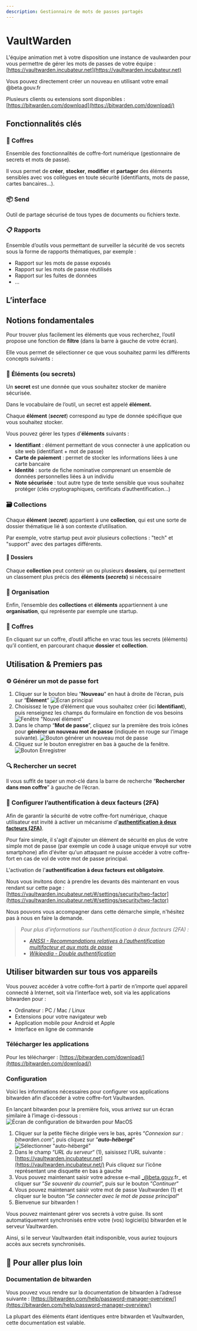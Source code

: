 ```yaml
---
description: Gestionnaire de mots de passes partagés
---
```


# VaultWarden

L'équipe animation met à votre disposition une instance de vaulwarden pour vous permettre de gérer les mots de passes de votre équipe : [https://vaultwarden.incubateur.net](https://vaultwarden.incubateur.net)

Vous pouvez directement créer un nouveau en utilisant votre email @beta.gouv.fr

Plusieurs clients ou extensions sont disponibles : [https://bitwarden.com/download](https://bitwarden.com/download/)

## Fonctionnalités clés <a href="#fonctionnalit-c3-a9s-cl-c3-a9s" id="fonctionnalit-c3-a9s-cl-c3-a9s"></a>

### 🔐 Coffres <a href="#f0-9f-94-90-coffres" id="f0-9f-94-90-coffres"></a>

Ensemble des fonctionnalités de coffre-fort numérique (gestionnaire de secrets et mots de passe).

Il vous permet de **créer**, **stocker**, **modifier** et **partager** des éléments sensibles avec vos collègues en toute sécurité (identifiants, mots de passe, cartes bancaires…).

### 📦 Send <a href="#f0-9f-93-a6-send" id="f0-9f-93-a6-send"></a>

Outil de partage sécurisé de tous types de documents ou fichiers texte.

### 📋 Rapports <a href="#f0-9f-93-8b-rapports" id="f0-9f-93-8b-rapports"></a>

Ensemble d’outils vous permettant de surveiller la sécurité de vos secrets sous la forme de rapports thématiques, par exemple :

* Rapport sur les mots de passe exposés
* Rapport sur les mots de passe réutilisés
* Rapport sur les fuites de données
* …

## L’interface <a href="#linterface" id="linterface"></a>

## Notions fondamentales <a href="#notions-fondamentales" id="notions-fondamentales"></a>

Pour trouver plus facilement les éléments que vous recherchez, l’outil propose une fonction de **filtre** (dans la barre à gauche de votre écran).

Elle vous permet de sélectionner ce que vous souhaitez parmi les différents concepts suivants :

### 💍 Éléments (ou secrets) <a href="#f0-9f-92-8d-c3-a9l-c3-a9ments-ou-secrets" id="f0-9f-92-8d-c3-a9l-c3-a9ments-ou-secrets"></a>

Un **secret** est une donnée que vous souhaitez stocker de manière sécurisée.

Dans le vocabulaire de l’outil, un secret est appelé **élément.**

Chaque **élément** (_**secret**_) correspond au type de donnée spécifique que vous souhaitez stocker.

Vous pouvez gérer les types d’**éléments** suivants :

* **Identifiant** : élément permettant de vous connecter à une application ou site web (identifiant + mot de passe)
* **Carte de paiement** : permet de stocker les informations liées à une carte bancaire
* **Identité** : sorte de fiche nominative comprenant un ensemble de données personnelles liées à un individu
* **Note sécurisée** : tout autre type de texte sensible que vous souhaitez protéger (clés cryptographiques, certificats d’authentification…)

### 🗃️ Collections <a href="#f0-9f-97-83-ef-b8-8f-collections" id="f0-9f-97-83-ef-b8-8f-collections"></a>

Chaque **élément** (_**secret**_) appartient à une **collection**, qui est une sorte de dossier thématique lié à son contexte d’utilisation.

Par exemple, votre startup peut avoir plusieurs collections : "tech" et "support" avec des partages différents.

#### 📂 Dossiers <a href="#f0-9f-93-82-dossiers" id="f0-9f-93-82-dossiers"></a>

Chaque **collection** peut contenir un ou plusieurs **dossiers**, qui permettent un classement plus précis des **éléments (**_**secrets**_**)** si nécessaire

### 🏢 Organisation <a href="#f0-9f-8f-a2-organisation" id="f0-9f-8f-a2-organisation"></a>

Enfin, l’ensemble des **collections** et **éléments** appartiennent à une **organisation**, qui représente par exemple une startup.

### 🔐 Coffres <a href="#f09f9490-coffres-1" id="f09f9490-coffres-1"></a>

En cliquant sur un coffre, d’outil affiche en vrac tous les secrets (éléments) qu’il contient, en parcourant chaque **dossier** et **collection**.

## Utilisation & Premiers pas <a href="#utilisation--premiers-pas" id="utilisation--premiers-pas"></a>

### ⚙️ Générer un mot de passe fort <a href="#e2-9a-99-ef-b8-8f-g-c3-a9n-c3-a9rer-un-mot-de-passe-fort" id="e2-9a-99-ef-b8-8f-g-c3-a9n-c3-a9rer-un-mot-de-passe-fort"></a>

1. Cliquer sur le bouton bleu “**Nouveau**“ en haut à droite de l’écran, puis sur “**Élément**“ ![Écran principal](https://file+.vscode-resource.vscode-cdn.net/api/attachments.redirect?id=3122d3fc-7875-4a19-a113-13da007d6f13)
2. Choisissez le type d’élément que vous souhaitez créer (ici **Identifiant**), puis renseignez les champs du formulaire en fonction de vos besoins ![Fenêtre "Nouvel élément"](https://file+.vscode-resource.vscode-cdn.net/api/attachments.redirect?id=8cc6926d-3128-4141-a979-a74583839fd8)
3. Dans le champ “**Mot de passe**”, cliquez sur la première des trois icônes pour **générer un nouveau mot de passe** (indiquée en rouge sur l’image suivante). ![Bouton générer un nouveau mot de passe](https://file+.vscode-resource.vscode-cdn.net/api/attachments.redirect?id=f5e6e6c6-0dfb-4fff-adf1-9810db80ca79)
4. Cliquez sur le bouton enregistrer en bas à gauche de la fenêtre. ![Bouton Enregistrer](https://file+.vscode-resource.vscode-cdn.net/api/attachments.redirect?id=582db02b-d07c-4099-8539-d126c8ea0d19)

### 🔍 Rechercher un secret <a href="#f0-9f-94-8d-rechercher-un-secret" id="f0-9f-94-8d-rechercher-un-secret"></a>

Il vous suffit de taper un mot-clé dans la barre de recherche “**Rechercher dans mon coffre**” à gauche de l’écran.

### 🪪 Configurer l’authentification à deux facteurs (2FA) <a href="#f0-9f-aa-aa-configurer-lauthentification-c3-a0-deux-facteurs-2fa" id="f0-9f-aa-aa-configurer-lauthentification-c3-a0-deux-facteurs-2fa"></a>

Afin de garantir la sécurité de votre coffre-fort numérique, chaque utilisateur est invité à activer un mécanisme d'[**authentification à deux facteurs (2FA)**](https://fr.wikipedia.org/wiki/Double\_authentification).

Pour faire simple, il s'agit d'ajouter un élément de sécurité en plus de votre simple mot de passe (par exemple un code à usage unique envoyé sur votre smartphone) afin d'éviter qu'un attaquant ne puisse accéder à votre coffre-fort en cas de vol de votre mot de passe principal.

L'activation de l'**authentification à deux facteurs est obligatoire**.

Nous vous invitons donc à prendre les devants dès maintenant en vous rendant sur cette page : [https://vaultwarden.incubateur.net/#/settings/security/two-factor](https://vaultwarden.incubateur.net/#/settings/security/two-factor)

Nous pouvons vous accompagner dans cette démarche simple, n'hésitez pas à nous en faire la demande.

> _Pour plus d’informations sur l’authentification à deux facteurs (2FA) :_
>
> * [_ANSSI - Recommandations relatives à l'authentification multifacteur et aux mots de passe_](https://cyber.gouv.fr/publications/recommandations-relatives-lauthentification-multifacteur-et-aux-mots-de-passe)
> * [_Wikipedia - Double authentification_](https://fr.wikipedia.org/wiki/Double\_authentification)

## Utiliser bitwarden sur tous vos appareils <a href="#utiliser-bitwarden-sur-tous-vos-appareils" id="utiliser-bitwarden-sur-tous-vos-appareils"></a>

Vous pouvez accéder à votre coffre-fort à partir de n’importe quel appareil connecté à Internet, soit via l’interface web, soit via les applications bitwarden pour :

* Ordinateur : PC / Mac / Linux
* Extensions pour votre navigateur web
* Application mobile pour Android et Apple
* Interface en ligne de commande

### Télécharger les applications <a href="#t-c3-a9l-c3-a9charger-les-applications" id="t-c3-a9l-c3-a9charger-les-applications"></a>

Pour les télécharger : [https://bitwarden.com/download/](https://bitwarden.com/download/)

### Configuration <a href="#configuration" id="configuration"></a>

Voici les informations nécessaires pour configurer vos applications bitwarden afin d’accéder à votre coffre-fort Vaultwarden.

En lançant bitwarden pour la première fois, vous arrivez sur un écran similaire à l’image ci-dessous : ![Écran de configuration de bitwarden pour MacOS](https://file+.vscode-resource.vscode-cdn.net/api/attachments.redirect?id=4f5cb761-edcf-4979-b64d-3b8d12157fe4)

1. Cliquer sur la petite flèche dirigée vers le bas, après “_Connexion sur : bitwarden.com_“, puis cliquez sur “_**auto-hébergé**_“ ![Sélectionner "auto-hébergé"](https://file+.vscode-resource.vscode-cdn.net/api/attachments.redirect?id=0bec2b11-bf1c-471e-8e11-1a186d5e4b4f)
2. Dans le champ “_URL du serveur_“ (1), saisissez l’URL suivante : [https://vaultwarden.incubateur.net](https://vaultwarden.incubateur.net/) Puis cliquez sur l’icône représentant une disquette en bas à gauche
3. Vous pouvez maintenant saisir votre adresse e-mail _@beta.gouv.fr_ et cliquer sur “_Se souvenir du courriel_“, puis sur le bouton “_Continuer_“
4. Vous pouvez maintenant saisir votre mot de passe Vaultwarden (1) et cliquer sur le bouton “_Se connecter avec le mot de passe principal_“
5. Bienvenue sur bitwarden !

Vous pouvez maintenant gérer vos secrets à votre guise. Ils sont automatiquement synchronisés entre votre (vos) logiciel(s) bitwarden et le serveur Vaultwarden.

Ainsi, si le serveur Vaultwarden était indisponible, vous auriez toujours accès aux secrets synchronisés.

## 🛟 Pour aller plus loin <a href="#f0-9f-9b-9f-pour-aller-plus-loin" id="f0-9f-9b-9f-pour-aller-plus-loin"></a>

### Documentation de bitwarden <a href="#documentation-de-bitwarden" id="documentation-de-bitwarden"></a>

Vous pouvez vous rendre sur la documentation de bitwarden à l’adresse suivante : [https://bitwarden.com/help/password-manager-overview/](https://bitwarden.com/help/password-manager-overview/)

La plupart des éléments étant identiques entre bitwarden et Vaultwarden, cette documentation est valable.
